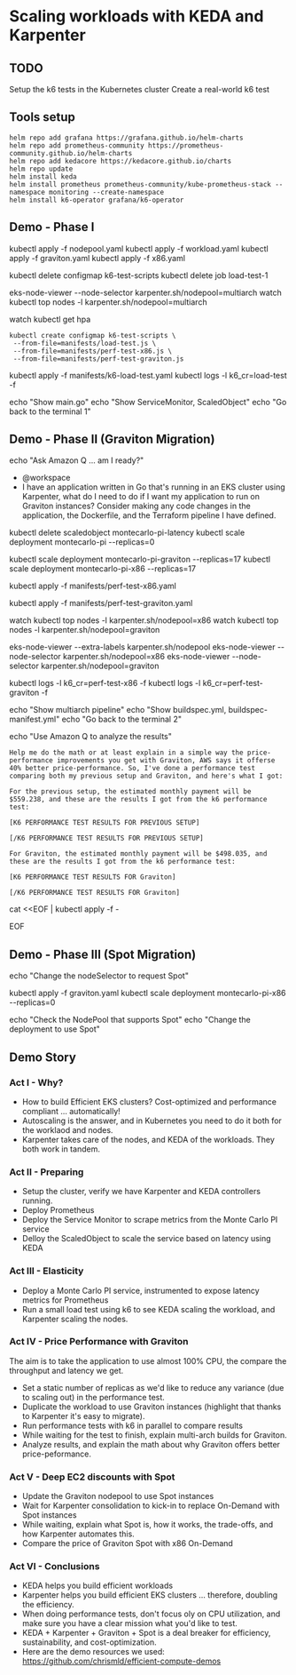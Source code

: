 # Scaling workloads with KEDA and Karpenter

## TODO

Setup the k6 tests in the Kubernetes cluster
Create a real-world k6 test

## Tools setup

```
helm repo add grafana https://grafana.github.io/helm-charts
helm repo add prometheus-community https://prometheus-community.github.io/helm-charts
helm repo add kedacore https://kedacore.github.io/charts
helm repo update
helm install keda 
helm install prometheus prometheus-community/kube-prometheus-stack --namespace monitoring --create-namespace
helm install k6-operator grafana/k6-operator 
```

## Demo - Phase I

kubectl apply -f nodepool.yaml
kubectl apply -f workload.yaml
kubectl apply -f graviton.yaml
kubectl apply -f x86.yaml

kubectl delete configmap k6-test-scripts
kubectl delete job load-test-1

eks-node-viewer --node-selector karpenter.sh/nodepool=multiarch
watch kubectl top nodes -l karpenter.sh/nodepool=multiarch

watch kubectl get hpa

```
kubectl create configmap k6-test-scripts \
 --from-file=manifests/load-test.js \
 --from-file=manifests/perf-test-x86.js \
 --from-file=manifests/perf-test-graviton.js
```

kubectl apply -f manifests/k6-load-test.yaml
kubectl logs -l k6_cr=load-test -f

echo "Show main.go"
echo "Show ServiceMonitor, ScaledObject"
echo "Go back to the terminal 1"

## Demo - Phase II (Graviton Migration)

echo "Ask Amazon Q ... am I ready?"
- @workspace
- I have an application written in Go that's running in an EKS cluster using Karpenter, what do I need to do if I want my application to run on Graviton instances? Consider making any code changes in the application, the Dockerfile, and the Terraform pipeline I have defined.

kubectl delete scaledobject montecarlo-pi-latency
kubectl scale deployment montecarlo-pi --replicas=0

kubectl scale deployment montecarlo-pi-graviton --replicas=17
kubectl scale deployment montecarlo-pi-x86 --replicas=17

kubectl apply -f manifests/perf-test-x86.yaml

kubectl apply -f manifests/perf-test-graviton.yaml


watch kubectl top nodes -l karpenter.sh/nodepool=x86
watch kubectl top nodes -l karpenter.sh/nodepool=graviton

eks-node-viewer --extra-labels karpenter.sh/nodepool
eks-node-viewer --node-selector karpenter.sh/nodepool=x86
eks-node-viewer --node-selector karpenter.sh/nodepool=graviton

kubectl logs -l k6_cr=perf-test-x86 -f
kubectl logs -l k6_cr=perf-test-graviton -f

echo "Show multiarch pipeline"
echo "Show buildspec.yml, buildspec-manifest.yml"
echo "Go back to the terminal 2"

echo "Use Amazon Q to analyze the results"

```
Help me do the math or at least explain in a simple way the price-performance improvements you get with Graviton, AWS says it offerse 40% better price-performance. So, I've done a performance test comparing both my previous setup and Graviton, and here's what I got:

For the previous setup, the estimated monthly payment will be $559.238, and these are the results I got from the k6 performance test:

[K6 PERFORMANCE TEST RESULTS FOR PREVIOUS SETUP]

[/K6 PERFORMANCE TEST RESULTS FOR PREVIOUS SETUP]

For Graviton, the estimated monthly payment will be $498.035, and these are the results I got from the k6 performance test:

[K6 PERFORMANCE TEST RESULTS FOR Graviton]

[/K6 PERFORMANCE TEST RESULTS FOR Graviton]
```

cat <<EOF | kubectl apply -f -

EOF

## Demo - Phase III (Spot Migration)

echo "Change the nodeSelector to request Spot"

kubectl apply -f graviton.yaml
kubectl scale deployment montecarlo-pi-x86 --replicas=0

echo "Check the NodePool that supports Spot"
echo "Change the deployment to use Spot"

## Demo Story

### Act I - Why?
* How to build Efficient EKS clusters? Cost-optimized and performance compliant ... automatically!
* Autoscaling is the answer, and in Kubernetes you need to do it both for the worklaod and nodes.
* Karpenter takes care of the nodes, and KEDA of the workloads. They both work in tandem.

### Act II - Preparing
* Setup the cluster, verify we have Karpenter and KEDA controllers running.
* Deploy Prometheus
* Deploy the Service Monitor to scrape metrics from the Monte Carlo PI service
* Delloy the ScaledObject to scale the service based on latency using KEDA

### Act III - Elasticity
* Deploy a Monte Carlo PI service, instrumented to expose latency metrics for Prometheus
* Run a small load test using k6 to see KEDA scaling the workload, and Karpenter scaling the nodes.

### Act IV - Price Performance with Graviton

The aim is to take the application to use almost 100% CPU, the compare the throughput and latency we get.

* Set a static number of replicas as we'd like to reduce any variance (due to scaling out) in the performance test.
* Duplicate the workload to use Graviton instances (highlight that thanks to Karpenter it's easy to migrate).
* Run performance tests with k6 in parallel to compare results
* While waiting for the test to finish, explain multi-arch builds for Graviton.
* Analyze results, and explain the math about why Graviton offers better price-peformance.

### Act V - Deep EC2 discounts with Spot
* Update the Graviton nodepool to use Spot instances
* Wait for Karpenter consolidation to kick-in to replace On-Demand with Spot instances
* While waiting, explain what Spot is, how it works, the trade-offs, and how Karpenter automates this.
* Compare the price of Graviton Spot with x86 On-Demand

### Act VI - Conclusions
* KEDA helps you build efficient workloads
* Karpenter helps you build efficient EKS clusters ... therefore, doubling the efficiency.
* When doing performance tests, don't focus oly on CPU utilization, and make sure you have a clear mission what you'd like to test.
* KEDA + Karpenter + Graviton + Spot is a deal breaker for efficiency, sustainability, and cost-optimization.
* Here are the demo resources we used: https://github.com/chrismld/efficient-compute-demos